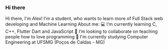 ### Hi there
Hi there, I'm Alex!
I'm a student, who wants to learn more of Full Stack web developing and Machine Learning
About me:
💻 I’m currently learning C, C++, Flutter Dart and JavaScript
👯 I’m looking to collaborate on teaching people how to love programming
📖 I'm currently studying Computer Engineering at UFSMG (Poços de Caldas - MG)

<!--
**Alexandre2107/Alexandre2107** is a ✨ _special_ ✨ repository because its `README.md` (this file) appears on your GitHub profile.


